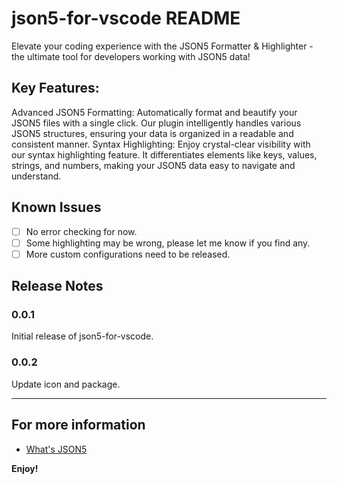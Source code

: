 # json5-for-vscode README

Elevate your coding experience with the JSON5 Formatter & Highlighter - the ultimate tool for developers working with JSON5 data!

## Key Features:

Advanced JSON5 Formatting: Automatically format and beautify your JSON5 files with a single click. Our plugin intelligently handles various JSON5 structures, ensuring your data is organized in a readable and consistent manner.
Syntax Highlighting: Enjoy crystal-clear visibility with our syntax highlighting feature. It differentiates elements like keys, values, strings, and numbers, making your JSON5 data easy to navigate and understand.

## Known Issues

- [ ] No error checking for now.
- [ ] Some highlighting may be wrong, please let me know if you find any.
- [ ] More custom configurations need to be released.

## Release Notes

### 0.0.1

Initial release of json5-for-vscode.

### 0.0.2

Update icon and package.

---

## For more information

* [What's JSON5](https://json5.org)

**Enjoy!**
